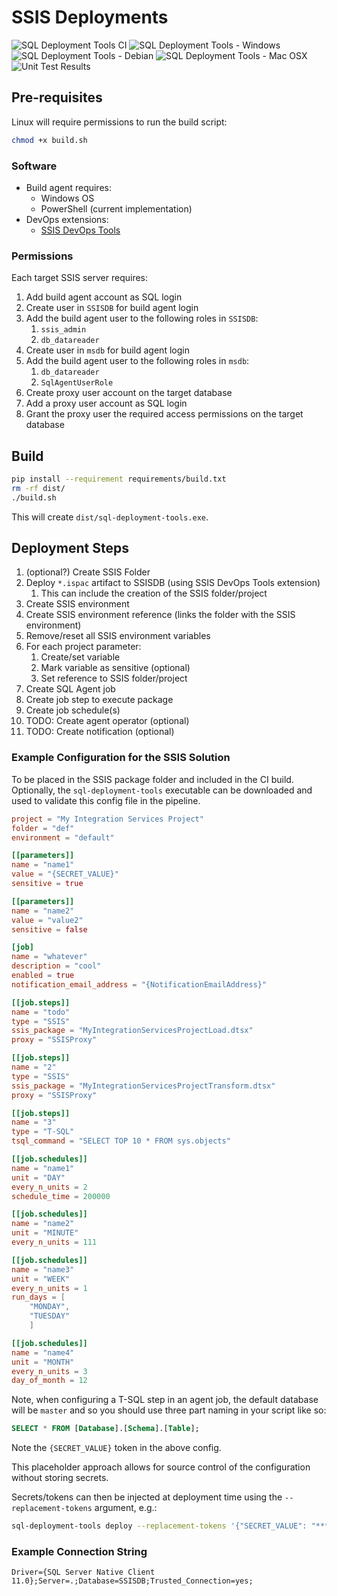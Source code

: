# SSIS Deployments

![SQL Deployment Tools CI](https://github.com/TheDataShed/sql-deployment-tools/actions/workflows/sql-deployment-tools-ci.yml/badge.svg)
![SQL Deployment Tools - Windows](https://github.com/TheDataShed/sql-deployment-tools/actions/workflows/build-executable-windows.yml/badge.svg)
![SQL Deployment Tools - Debian](https://github.com/TheDataShed/sql-deployment-tools/actions/workflows/build-executable-debian.yml/badge.svg)
![SQL Deployment Tools - Mac OSX](https://github.com/TheDataShed/sql-deployment-tools/actions/workflows/build-executable-macosx.yml/badge.svg)
![Unit Test Results](https://gist.github.com/GooseLF/dabe49eaf9102b6392e3845b2048d664/raw/badge.svg)

## Pre-requisites

Linux will require permissions to run the build script:

```bash
chmod +x build.sh
```

### Software

- Build agent requires:
  - Windows OS
  - PowerShell (current implementation)
- DevOps extensions:
  - [SSIS DevOps Tools](https://marketplace.visualstudio.com/items?itemName=SSIS.ssis-devops-tools)

### Permissions

Each target SSIS server requires:

1. Add build agent account as SQL login
1. Create user in `SSISDB` for build agent login
1. Add the build agent user to the following roles in `SSISDB`:
   1. `ssis_admin`
   1. `db_datareader`
1. Create user in `msdb` for build agent login
1. Add the build agent user to the following roles in `msdb`:
   1. `db_datareader`
   1. `SqlAgentUserRole`
1. Create proxy user account on the target database
1. Add a proxy user account as SQL login
1. Grant the proxy user the required access permissions on the target database

## Build

```bash
pip install --requirement requirements/build.txt
rm -rf dist/
./build.sh
```

This will create `dist/sql-deployment-tools.exe`.

## Deployment Steps

1. (optional?) Create SSIS Folder
1. Deploy `*.ispac` artifact to SSISDB (using SSIS DevOps Tools extension)
   1. This can include the creation of the SSIS folder/project
1. Create SSIS environment
1. Create SSIS environment reference (links the folder with the SSIS
   environment)
1. Remove/reset all SSIS environment variables
1. For each project parameter:
   1. Create/set variable
   1. Mark variable as sensitive (optional)
   1. Set reference to SSIS folder/project
1. Create SQL Agent job
1. Create job step to execute package
1. Create job schedule(s)
1. TODO: Create agent operator (optional)
1. TODO: Create notification (optional)

### Example Configuration for the SSIS Solution

To be placed in the SSIS package folder and included in the CI build.
Optionally, the `sql-deployment-tools` executable can be downloaded
and used to validate this config file in the pipeline.

```toml
project = "My Integration Services Project"
folder = "def"
environment = "default"

[[parameters]]
name = "name1"
value = "{SECRET_VALUE}"
sensitive = true

[[parameters]]
name = "name2"
value = "value2"
sensitive = false

[job]
name = "whatever"
description = "cool"
enabled = true
notification_email_address = "{NotificationEmailAddress}"

[[job.steps]]
name = "todo"
type = "SSIS"
ssis_package = "MyIntegrationServicesProjectLoad.dtsx"
proxy = "SSISProxy"

[[job.steps]]
name = "2"
type = "SSIS"
ssis_package = "MyIntegrationServicesProjectTransform.dtsx"
proxy = "SSISProxy"

[[job.steps]]
name = "3"
type = "T-SQL"
tsql_command = "SELECT TOP 10 * FROM sys.objects"

[[job.schedules]]
name = "name1"
unit = "DAY"
every_n_units = 2
schedule_time = 200000

[[job.schedules]]
name = "name2"
unit = "MINUTE"
every_n_units = 111

[[job.schedules]]
name = "name3"
unit = "WEEK"
every_n_units = 1
run_days = [
    "MONDAY",
    "TUESDAY"
    ]

[[job.schedules]]
name = "name4"
unit = "MONTH"
every_n_units = 3
day_of_month = 12
```

Note, when configuring a T-SQL step in an agent job, the default database
will be `master` and so you should use three part naming in your script like so:

```sql
SELECT * FROM [Database].[Schema].[Table];
```

Note the `{SECRET_VALUE}` token in the above config.

This placeholder approach allows for source control of the configuration without
storing secrets.

Secrets/tokens can then be injected at deployment time using the
`--replacement-tokens` argument, e.g.:

```bash
sql-deployment-tools deploy --replacement-tokens '{"SECRET_VALUE": "***"}'
```

### Example Connection String

```text
Driver={SQL Server Native Client 11.0};Server=.;Database=SSISDB;Trusted_Connection=yes;
```
